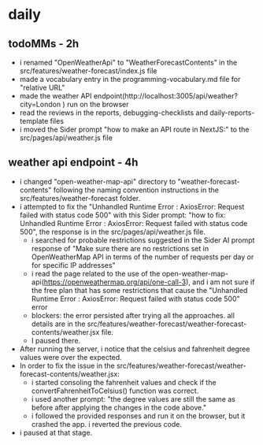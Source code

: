 # daily

## todoMMs - 2h
* i renamed "OpenWeatherApi" to "WeatherForecastContents" in the src/features/weather-forecast/index.js file
* made a vocabulary entry in the programming-vocabulary.md file for "relative URL"
* made the weather API endpoint(http://localhost:3005/api/weather?city=London ) run on the browser
* read the reviews in the reports, debugging-checklists and daily-reports-template files
* i moved the Sider prompt "how to make an API route in NextJS:" to the src/pages/api/weather.js file

## weather api endpoint - 4h

* i changed "open-weather-map-api" directory to "weather-forecast-contents" following the naming convention instructions in the src/features/weather-forecast folder.
* i attempted to fix the "Unhandled Runtime Error : AxiosError: Request failed with status code 500"  with this Sider prompt: "how to fix: Unhandled Runtime Error : AxiosError: Request failed with status code 500", the response is in the src/pages/api/weather.js file.
  * i searched for probable restrictions suggested in the Sider AI prompt response of "Make sure there are no restrictions set in OpenWeatherMap API in terms of the number of requests per day or for specific IP addresses"
  * i read the page related to the use of the open-weather-map-api(https://openweathermap.org/api/one-call-3), and i am not sure if the free plan that has some restrictions that cause the "Unhandled Runtime Error : AxiosError: Request failed with status code 500" error 
  * blockers: the error persisted after trying all the approaches. all details are in the src/features/weather-forecast/weather-forecast-contents/weather.jsx file.
  * I paused there.
* After running the server, i notice that the celsius and fahrenheit degree values were over the expected.
* In order to fix the issue in the src/features/weather-forecast/weather-forecast-contents/weather.jsx:
  * i started consoling the fahrenheit values and check if the convertFahrenheitToCelsius() function was correct. 
  * i used another prompt: "the degree values are still the same as before after applying the changes in the code above."
  * i followed the provided responses and run it on the browser, but it crashed the app. i reverted the previous code.
* i paused at that stage.
